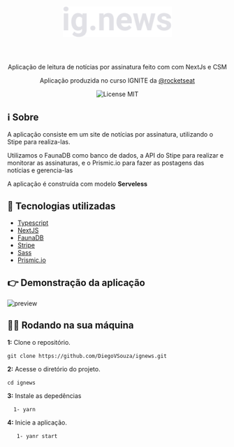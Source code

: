 <h1 align="center">
<br>
  <img src="./public/images/logo.svg" alt="logo" width="250">
<br>
<br>
</h1>

<p align="center">Aplicação de leitura de notícias por assinatura feito com com NextJs e CSM </p> 
 <p align="center">Aplicação produzida no curso IGNITE da <a href="https://www.rocketseat.com.br/">@rocketseat</a> </p>

<p align="center">
    <img src="https://img.shields.io/badge/License-MIT-blue.svg" alt="License MIT">
  </a>  
</p>

## ℹ Sobre

<p>A aplicação consiste em um site de notícias por assinatura, utilizando o Stipe para realiza-las.
</p>
<p>
  Utilizamos o FaunaDB como banco de dados, a API do Stipe para realizar e monitorar as assinaturas, e o Prismic.io para fazer as postagens das notícias e gerencia-las
 </p>
 <p>A aplicação é construída com modelo <strong>Serveless</strong></p>

## 🚀 Tecnologias utilizadas
- [Typescript](https://www.typescriptlang.org/)
- [NextJS](https://nextjs.org/)
- [FaunaDB](https://fauna.com/)
- [Stripe](https://stripe.com/docs/payments)
- [Sass](https://sass-lang.com/)
- [Prismic.io](https://prismic.io/)


## 👉 Demonstração da aplicação
  <img src="./public/preview.png" alt="preview">

## 👨‍💻 Rodando na sua máquina

**1:** Clone o repositório.

```
git clone https://github.com/DiegoVSouza/ignews.git

```

**2:** Acesse o diretório do projeto.

```
cd ignews
```

**3:** Instale as depedências
```
  1- yarn

```
**4:** Inicie a aplicação.
```
   1- yanr start
   
```

